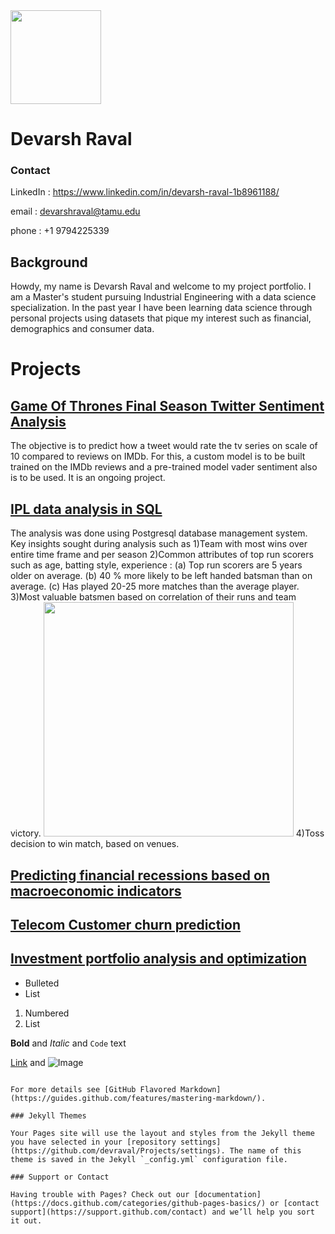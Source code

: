 <img src="https://user-images.githubusercontent.com/66875776/114044770-1e1c3180-984d-11eb-8ced-7b5215a6a5f5.png" width="145" height="150">

# Devarsh Raval

### Contact

LinkedIn : https://www.linkedin.com/in/devarsh-raval-1b8961188/

email : devarshraval@tamu.edu

phone : +1 9794225339

## Background

Howdy, my name is Devarsh Raval and welcome to my project portfolio. I am a Master's student pursuing Industrial Engineering with a data science specialization. In the past year I have been learning data science through personal projects using datasets that pique my interest such as financial, demographics and consumer data. 


# Projects

## [Game Of Thrones Final Season Twitter Sentiment Analysis](https://github.com/devraval/GOT_S08_sentiments) 
The objective is to predict how a tweet would rate the tv series on scale of 10 compared to reviews on IMDb. For this, a custom model is to be built trained on the IMDb reviews and a pre-trained model vader sentiment also is to be used. It is an ongoing project. 

## [IPL data analysis in SQL](https://github.com/devraval/ipl-data-analysis)
The analysis was done using Postgresql database management system.
Key insights sought during analysis such as 
1)Team with most wins over entire time frame and per season
2)Common attributes of top run scorers such as age, batting style, experience :
(a) Top run scorers are 5 years older on average. (b) 40 % more likely to be left handed batsman than on average. (c) Has played 20-25 more matches than the average player.
3)Most valuable batsmen based on correlation of their runs and team victory.
<img src="https://user-images.githubusercontent.com/66875776/114050096-984eb500-9851-11eb-9be7-86edd4f83390.png" width="400" height="375">
4)Toss decision to win match, based on venues.

## [Predicting financial recessions based on macroeconomic indicators](https://github.com/devraval/Predicting-financial-recessions-based-on-macroeconomic-indicators)


## [Telecom Customer churn prediction](https://github.com/devraval/Telecom-Customer-churn-prediction)


## [Investment portfolio analysis and optimization](https://github.com/devraval/Portfolio_Analysis_Optimization)
- Bulleted
- List

1. Numbered
2. List

**Bold** and _Italic_ and `Code` text

[Link](url) and ![Image](src)
```

For more details see [GitHub Flavored Markdown](https://guides.github.com/features/mastering-markdown/).

### Jekyll Themes

Your Pages site will use the layout and styles from the Jekyll theme you have selected in your [repository settings](https://github.com/devraval/Projects/settings). The name of this theme is saved in the Jekyll `_config.yml` configuration file.

### Support or Contact

Having trouble with Pages? Check out our [documentation](https://docs.github.com/categories/github-pages-basics/) or [contact support](https://support.github.com/contact) and we’ll help you sort it out.
